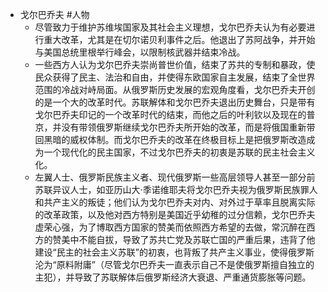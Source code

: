 - 戈尔巴乔夫 #人物
	- 尽管致力于维护苏维埃国家及其社会主义理想，戈尔巴乔夫认为有必要进行重大改革，尤其是在切尔诺贝利事件之后。他退出了苏阿战争，并开始与美国总统里根举行峰会，以限制核武器并结束冷战。
	- 一些西方人认为戈尔巴乔夫崇尚普世价值，结束了苏共的专制和暴政，使民众获得了民主、法治和自由，并使得东欧国家自主发展，结束了全世界范围的冷战对峙局面。从俄罗斯历史发展的宏观角度看，戈尔巴乔夫开创的是一个大的改革时代。苏联解体和戈尔巴乔夫退出历史舞台，只是带有戈尔巴乔夫印记的一个改革时代的结束，而他之后的叶利钦以及现在的普京，并没有带领俄罗斯继续戈尔巴乔夫所开始的改革，而是将俄国重新带回黑暗的威权体制。而戈尔巴乔夫的改革在终极目标上是把俄罗斯改造成为一个现代化的民主国家，不过戈尔巴乔夫的初衷是苏联的民主社会主义化。
	- 左翼人士、俄罗斯民族主义者、现代俄罗斯一些高层领导人甚至一部分前苏联异议人士，如亚历山大·季诺维耶夫将戈尔巴乔夫视为俄罗斯民族罪人和共产主义的叛徒；他们认为戈尔巴乔夫对内、对外过于草率且脱离实际的改革政策，以及他对西方特别是美国近乎幼稚的过分信赖，戈尔巴乔夫虚荣心强，为了博取西方国家的赞美而依照西方希望的去做，常沉醉在西方的赞美中不能自拔，导致了苏共亡党及苏联亡国的严重后果，违背了他建设“民主的社会主义苏联”的初衷，也背叛了共产主义事业，使得俄罗斯沦为“原料附庸”（尽管戈尔巴乔夫一直表示自己不是使俄罗斯擅自独立的主犯），并导致了苏联解体后俄罗斯经济大衰退、严重通货膨胀等问题。